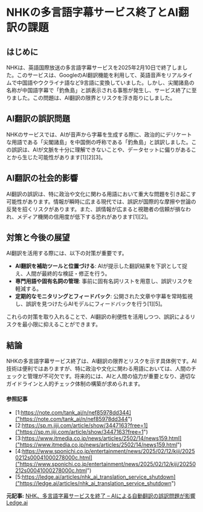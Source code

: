 # NHKの多言語字幕サービス終了とAI翻訳の課題

## はじめに

NHKは、英語国際放送の多言語字幕サービスを2025年2月10日で終了しました。このサービスは、GoogleのAI翻訳機能を利用して、英語音声をリアルタイムで中国語やウクライナ語など9言語に変換していました。しかし、尖閣諸島の名称が中国語字幕で「釣魚島」と誤表示される事態が発生し、サービス終了に至りました。この問題は、AI翻訳の限界とリスクを浮き彫りにしました。

## AI翻訳の誤訳問題

NHKのサービスでは、AIが音声から字幕を生成する際に、政治的にデリケートな用語である「尖閣諸島」を中国側の呼称である「釣魚島」と誤訳しました。この誤訳は、AIが文脈を十分に理解できないことや、データセットに偏りがあることから生じた可能性があります[1][2][3]。

## AI翻訳の社会的影響

AI翻訳の誤訳は、特に政治や文化に関わる用語において重大な問題を引き起こす可能性があります。情報が瞬時に広まる現代では、誤訳が国際的な摩擦や世論の反発を招くリスクがあります。また、誤情報が広まると視聴者の信頼が損なわれ、メディア機関の信用度が低下する恐れがあります[1][2]。

## 対策と今後の展望

AI翻訳を活用する際には、以下の対策が重要です。

- **AI翻訳を補助ツールと位置づける**: AIが提示した翻訳結果を下訳として捉え、人間が最終的な検証・修正を行う。
- **専門用語や固有名詞の管理**: 事前に固有名詞リストを用意し、誤訳リスクを軽減する。
- **定期的なモニタリングとフィードバック**: 公開された文章や字幕を常時監視し、誤訳を見つけたらAIモデルにフィードバックを行う[1][5]。

これらの対策を取り入れることで、AI翻訳の利便性を活用しつつ、誤訳によるリスクを最小限に抑えることができます。

## 結論

NHKの多言語字幕サービス終了は、AI翻訳の限界とリスクを示す具体例です。AI技術は便利ではありますが、特に政治や文化に関わる用語においては、人間のチェックと管理が不可欠です。将来的には、AIと人間の協力が重要となり、適切なガイドラインと人的チェック体制の構築が求められます。

#### 参照記事
- [1:https://note.com/tank_ai/n/nef85978dd344]("https://note.com/tank_ai/n/nef85978dd344")
- [2:https://sp.m.jiji.com/article/show/3447163?free=1]("https://sp.m.jiji.com/article/show/3447163?free=1")
- [3:https://www.itmedia.co.jp/news/articles/2502/14/news159.html]("https://www.itmedia.co.jp/news/articles/2502/14/news159.html")
- [4:https://www.sponichi.co.jp/entertainment/news/2025/02/12/kiji/20250212s00041000278000c.html]("https://www.sponichi.co.jp/entertainment/news/2025/02/12/kiji/20250212s00041000278000c.html")
- [5:https://ledge.ai/articles/nhk_ai_translation_service_shutdown]("https://ledge.ai/articles/nhk_ai_translation_service_shutdown")


**元記事:** [NHK、多言語字幕サービスを終了 – AIによる自動翻訳の誤訳問題が影響 Ledge.ai](https://ledge.ai/articles/nhk_ai_translation_service_shutdown)